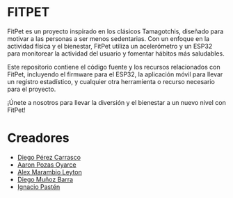 # FITPET
FitPet es un proyecto inspirado en los clásicos Tamagotchis, diseñado para motivar a las personas a ser menos sedentarias. Con un enfoque en la actividad física y el bienestar, FitPet utiliza un acelerómetro y un ESP32 para monitorear la actividad del usuario y fomentar hábitos más saludables.

Este repositorio contiene el código fuente y los recursos relacionados con FitPet, incluyendo el firmware para el ESP32, la aplicación móvil para llevar un registro estadístico, y cualquier otra herramienta o recurso necesario para el proyecto.

¡Únete a nosotros para llevar la diversión y el bienestar a un nuevo nivel con FitPet!


# Creadores
 - [Diego Pérez Carrasco](https://github.com/deigodd)
- [Aaron Pozas Oyarce](https://github.com/Aropoint)
- [Alex Marambio Leyton](https://github.com/AlexMarambio)
- [Diego Muñoz Barra]()
- [Ignacio Pastén]()
